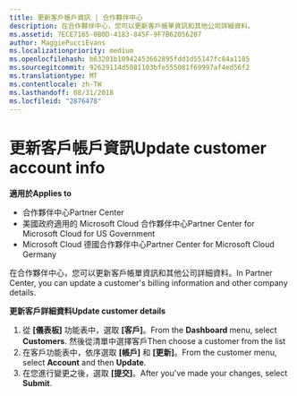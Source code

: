 ```yaml
---
title: 更新客戶帳戶資訊 | 合作夥伴中心
description: 在合作夥伴中心，您可以更新客戶帳單資訊和其他公司詳細資料。
ms.assetid: 7ECE7165-0B0D-4183-845F-9F7B62056207
author: MaggiePucciEvans
ms.localizationpriority: medium
ms.openlocfilehash: b63201b10942453662895fdd1d55147fc84a1185
ms.sourcegitcommit: 92629114d5081103bfe555081f69997af4ed56f2
ms.translationtype: MT
ms.contentlocale: zh-TW
ms.lasthandoff: 08/31/2018
ms.locfileid: "2876478"
---
```

# <a name="update-customer-account-info"></a><span data-ttu-id="a867f-103">更新客戶帳戶資訊</span><span class="sxs-lookup"><span data-stu-id="a867f-103">Update customer account info</span></span>

**<span data-ttu-id="a867f-104">適用於</span><span class="sxs-lookup"><span data-stu-id="a867f-104">Applies to</span></span>**

-  <span data-ttu-id="a867f-105">合作夥伴中心</span><span class="sxs-lookup"><span data-stu-id="a867f-105">Partner Center</span></span>
-  <span data-ttu-id="a867f-106">美國政府適用的 Microsoft Cloud 合作夥伴中心</span><span class="sxs-lookup"><span data-stu-id="a867f-106">Partner Center for Microsoft Cloud for US Government</span></span>
-  <span data-ttu-id="a867f-107">Microsoft Cloud 德國合作夥伴中心</span><span class="sxs-lookup"><span data-stu-id="a867f-107">Partner Center for Microsoft Cloud Germany</span></span>

<span data-ttu-id="a867f-108">在合作夥伴中心，您可以更新客戶帳單資訊和其他公司詳細資料。</span><span class="sxs-lookup"><span data-stu-id="a867f-108">In Partner Center, you can update a customer's billing information and other company details.</span></span>

**<span data-ttu-id="a867f-109">更新客戶詳細資料</span><span class="sxs-lookup"><span data-stu-id="a867f-109">Update customer details</span></span>**

1.  <span data-ttu-id="a867f-110">從 **\[儀表板\]** 功能表中，選取 **\[客戶\]**。</span><span class="sxs-lookup"><span data-stu-id="a867f-110">From the **Dashboard** menu, select **Customers**.</span></span> <span data-ttu-id="a867f-111">然後從清單中選擇客戶</span><span class="sxs-lookup"><span data-stu-id="a867f-111">Then choose a customer from the list</span></span>
2.  <span data-ttu-id="a867f-112">在客戶功能表中，依序選取 **\[帳戶\]** 和 **\[更新\]**。</span><span class="sxs-lookup"><span data-stu-id="a867f-112">From the customer menu, select **Account** and then **Update**.</span></span>
3.  <span data-ttu-id="a867f-113">在您進行變更之後，選取 **\[提交\]**。</span><span class="sxs-lookup"><span data-stu-id="a867f-113">After you've made your changes, select **Submit**.</span></span>

 

 



